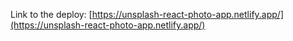 Link to the deploy: [https://unsplash-react-photo-app.netlify.app/](https://unsplash-react-photo-app.netlify.app/)
<!-- https://facebook.github.io/create-react-app/docs/troubleshooting#npm-run-build-fails-to-minify
https://facebook.github.io/create-react-app/docs/troubleshooting#npm-run-build-fails-to-minify -->